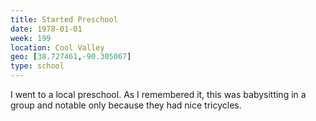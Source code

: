 ```yaml
---
title: Started Preschool
date: 1978-01-01
week: 199
location: Cool Valley
geo: [38.727461,-90.305067]
type: school
---
```


I went to a local preschool. As I remembered it, this was babysitting in a group and notable only because they had nice tricycles.
